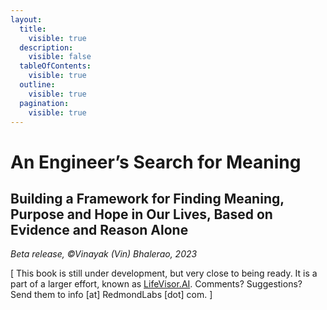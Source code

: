 ```yaml
---
layout:
  title:
    visible: true
  description:
    visible: false
  tableOfContents:
    visible: true
  outline:
    visible: true
  pagination:
    visible: true
---
```


# An Engineer’s Search for Meaning

## Building a Framework for Finding Meaning, Purpose and Hope in Our Lives, Based on Evidence and Reason Alone <a href="#_pnklhsh25rlz" id="_pnklhsh25rlz"></a>



_Beta release, ©Vinayak (Vin) Bhalerao, 2023_



\[ This book is still under development, but very close to being ready. It is a part of a larger effort, known as [LifeVisor.AI](https://lifevisor.ai). Comments? Suggestions? Send them to info \[at] RedmondLabs \[dot] com. ]

